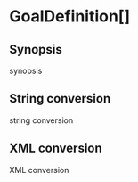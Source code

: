 <h1 class="converter">GoalDefinition[]</h1>

## Synopsis

synopsis

## String conversion

string conversion

## XML conversion

XML conversion

